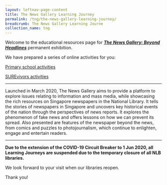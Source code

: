```yaml
---
layout: leftnav-page-content
title: The News Gallery Learning Journey
permalink: /tng/the-news-gallery-learning-journey/
breadcrumb: The News Gallery Learning Journe
collection_name: tng
---
```


Welcome to the educational resources page for [***The News Gallery: Beyond Headlines***](https://exhibitions.nlb.gov.sg/exhibitions/current-exhibitions/newsgallery) permanent exhibition. 

We have prepared a series of online activities for you:

[Primary school activities](https://sure.nlb.gov.sg/tng/pri-activity/)

[SUREvivors activities](https://sure.nlb.gov.sg/tng/surevivors-activity/) 

<hr>

Launched in March 2020, The News Gallery aims to provide a platform to explore issues relating to information and mass media, while showcasing the rich resources on Singapore newspapers in the National Library. It tells the stories of newspapers in Singapore and uncovers key historical events of the nation through the perspectives of news reports. It explores the phenomenon of fake news and offers lessons on how we can prevent its spread. Also presented are features of the newspaper beyond the news, from comics and puzzles to photojournalism, which continue to enlighten, engage and entertain readers. 

<hr>

**Due to the extension of the COVID-19 Circuit Breaker to 1 Jun 2020, all Learning Journeys are suspended due to the temporary closure of all NLB libraries.** 

We look forward to your visit when our libraries reopen. 

Thank you!